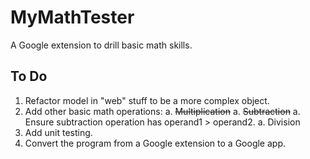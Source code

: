 MyMathTester
============

A Google extension to drill basic math skills.

To Do
-----
1. Refactor model in "web" stuff to be a more complex object.
1. Add other basic math operations:
  a. ~~Multiplication~~
  a. ~~Subtraction~~
  a. Ensure subtraction operation has operand1 > operand2.
  a. Division
1. Add unit testing.
1. Convert the program from a Google extension to a Google app.

